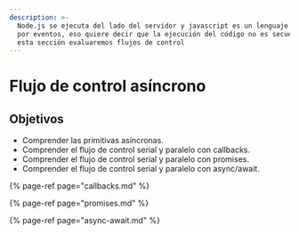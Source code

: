 ```yaml
---
description: >-
  Node.js se ejecuta del lado del servidor y javascript es un lenguaje impulsado
  por eventos, eso quiere decir que la ejecución del código no es secuencial. En
  esta sección evaluaremos flujos de control
---
```


# Flujo de control asíncrono

## Objetivos

* Comprender las primitivas asíncronas.
* Comprender el flujo de control serial y paralelo con callbacks.
* Comprender el flujo de control serial y paralelo con promises.
* Comprender el flujo de control serial y paralelo con async/await.

{% page-ref page="callbacks.md" %}

{% page-ref page="promises.md" %}

{% page-ref page="async-await.md" %}





